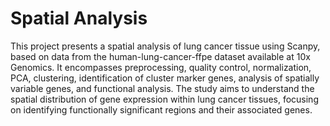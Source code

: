 # Spatial Analysis

This project presents a spatial analysis of lung cancer tissue using Scanpy, based on data from the human-lung-cancer-ffpe dataset available at 10x Genomics. It encompasses preprocessing, quality control, normalization, PCA, clustering, identification of cluster marker genes, analysis of spatially variable genes, and functional analysis. The study aims to understand the spatial distribution of gene expression within lung cancer tissues, focusing on identifying functionally significant regions and their associated genes.
